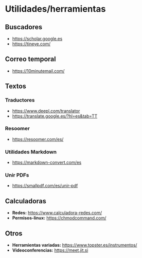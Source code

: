# Utilidades/herramientas

## Buscadores
- https://scholar.google.es
- https://tineye.com/

## Correo temporal
- https://10minutemail.com/

## Textos
### Traductores
- https://www.deepl.com/translator
- https://translate.google.es/?hl=es&tab=TT
### Resoomer
- https://resoomer.com/es/
### Utilidades Markdown
- https://markdown-convert.com/es
### Unir PDFs
- https://smallpdf.com/es/unir-pdf

## Calculadoras
- **Redes:** https://www.calculadora-redes.com/ 
- **Permisos-linux:** https://chmodcommand.com/

## Otros
- **Herramientas variadas:**  https://www.topster.es/instrumentos/
- **Videoconferencias:** https://meet.jit.si